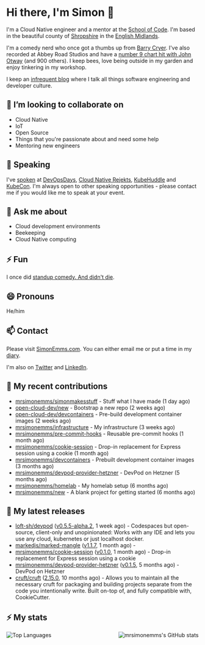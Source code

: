 # Hi there, I'm Simon 👋

I'm a Cloud Native engineer and a mentor at the [School of Code](https://www.schoolofcode.co.uk).
I'm based in the beautiful county of [Shropshire](https://en.wikipedia.org/wiki/Shropshire)
in the [English Midlands](https://en.wikipedia.org/wiki/Midlands).

I'm a comedy nerd who once got a thumbs up from [Barry Cryer](https://en.wikipedia.org/wiki/Barry_Cryer).
I've also recorded at Abbey Road Studios and have a [number 9 chart hit with John
Otway](https://www.youtube.com/watch?v=3BwOyVIlupg&ab_channel=JohnOtway) (and 900
others). I keep bees, love being outside in my garden and enjoy tinkering in my
workshop.

I keep an [infrequent blog](https://www.simonemms.com/blog) where I talk all
things software engineering and developer culture.

## 👯 I’m looking to collaborate on

- Cloud Native
- IoT
- Open Source
- Things that you're passionate about and need some help
- Mentoring new engineers

## 🎤 Speaking

I've [spoken](https://www.simonemms.com/speaking) at [DevOpsDays](https://devopsdays.org/),
[Cloud Native Rejekts](https://cloud-native.rejekts.io/), [KubeHuddle](https://kubehuddle.com)
and [KubeCon](https://www.cncf.io/kubecon-cloudnativecon-events/). I'm always
open to other speaking opportunities - please contact me if you would like me to
speak at your event.

## 💬 Ask me about

- Cloud development environments
- Beekeeping
- Cloud Native computing

## ⚡ Fun

I once did [standup comedy. And didn't die](https://www.youtube.com/watch?v=iy1EvJXH2ks&ab_channel=SimonEmms).

## 😄 Pronouns

He/him

## 📫 Contact

Please visit [SimonEmms.com](https://www.simonemms.com). You can either email me
or put a time in my [diary](https://diary.simonemms.com).

I'm also on [Twitter](https://twitter/theshroppiebeek) and [LinkedIn](https://www.linkedin.com/in/simonemms).

## 👷 My recent contributions
- [mrsimonemms/simonmakesstuff](https://github.com/mrsimonemms/simonmakesstuff) - Stuff what I have made
  (1 day ago)
- [open-cloud-dev/new](https://github.com/open-cloud-dev/new) - Bootstrap a new repo
  (2 weeks ago)
- [open-cloud-dev/devcontainers](https://github.com/open-cloud-dev/devcontainers) - Pre-build development container images
  (2 weeks ago)
- [mrsimonemms/infrastructure](https://github.com/mrsimonemms/infrastructure) - My infrastructure
  (3 weeks ago)
- [mrsimonemms/pre-commit-hooks](https://github.com/mrsimonemms/pre-commit-hooks) - Reusable pre-commit hooks
  (1 month ago)
- [mrsimonemms/cookie-session](https://github.com/mrsimonemms/cookie-session) - Drop-in replacement for Express session using a cookie
  (1 month ago)
- [mrsimonemms/devcontainers](https://github.com/mrsimonemms/devcontainers) - Prebuilt development container images
  (3 months ago)
- [mrsimonemms/devpod-provider-hetzner](https://github.com/mrsimonemms/devpod-provider-hetzner) - DevPod on Hetzner
  (5 months ago)
- [mrsimonemms/homelab](https://github.com/mrsimonemms/homelab) - My homelab setup
  (6 months ago)
- [mrsimonemms/new](https://github.com/mrsimonemms/new) - A blank project for getting started
  (6 months ago)

## 🔭 My latest releases
- [loft-sh/devpod](https://github.com/loft-sh/devpod) ([v0.5.5-alpha.2](https://github.com/loft-sh/devpod/releases/tag/v0.5.5-alpha.2),
  1 week ago) - Codespaces but open-source, client-only and unopinionated: Works with any IDE and lets you use any cloud, kubernetes or just localhost docker.
- [markedjs/marked-mangle](https://github.com/markedjs/marked-mangle) ([v1.1.7](https://github.com/markedjs/marked-mangle/releases/tag/v1.1.7),
  1 month ago) - 
- [mrsimonemms/cookie-session](https://github.com/mrsimonemms/cookie-session) ([v0.1.0](https://github.com/mrsimonemms/cookie-session/releases/tag/v0.1.0),
  1 month ago) - Drop-in replacement for Express session using a cookie
- [mrsimonemms/devpod-provider-hetzner](https://github.com/mrsimonemms/devpod-provider-hetzner) ([v0.1.5](https://github.com/mrsimonemms/devpod-provider-hetzner/releases/tag/v0.1.5),
  5 months ago) - DevPod on Hetzner
- [cruft/cruft](https://github.com/cruft/cruft) ([2.15.0](https://github.com/cruft/cruft/releases/tag/2.15.0),
  10 months ago) - Allows you to maintain all the necessary cruft for packaging and building projects separate from the code you intentionally write. Built on-top of, and fully compatible with, CookieCutter.

## ⚡ My stats

<img
  align="right"
  alt="mrsimonemms's GitHub stats"
  src="https://github-readme-stats.vercel.app/api?username=mrsimonemms&count_private=1&show_icons=true&"
  />

![Top Languages](https://github-readme-stats.vercel.app/api/top-langs/?username=mrsimonemms)
